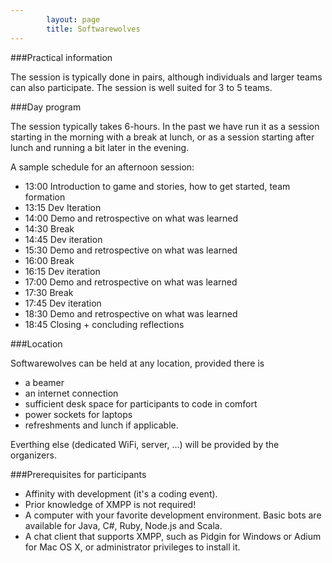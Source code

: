 ```yaml
---
        layout: page
        title: Softwarewolves
---
```


###Practical information

<style typ="text/css">
    #menu_practical, #menu_practical a, #menu_practical a:visited, #menu_practical a:hover {
        background: #202021;
        color:white;
        font-weight:normal;
    }
</style>
The session is typically done in pairs, although individuals and larger teams can also participate. The session is well suited for 3 to 5 teams.

###Day program

The session typically takes 6-hours. In the past we have run it as a session starting in the morning with a break at lunch, or as a session starting after lunch and running a bit later in the evening. 

A sample schedule for an afternoon session:

- 13:00 Introduction to game and stories, how to get started, team formation 
- 13:15 Dev Iteration
- 14:00 Demo and retrospective on what was learned
- 14:30 Break	
- 14:45 Dev iteration 
- 15:30 Demo and retrospective on what was learned
- 16:00 Break
- 16:15 Dev iteration
- 17:00 Demo and retrospective on what was learned
- 17:30 Break
- 17:45 Dev iteration
- 18:30 Demo and retrospective on what was learned
- 18:45 Closing + concluding reflections	

###Location

Softwarewolves can be held at any location, provided there is
- a beamer
- an internet connection
- sufficient desk space for participants to code in comfort
- power sockets for laptops
- refreshments and lunch if applicable.

Everthing else (dedicated WiFi, server, ...)  will be provided by the organizers.

###Prerequisites for participants

- Affinity with development (it's a coding event). 
- Prior knowledge of XMPP is not required!
- A computer with your favorite development environment. Basic bots are available for Java, C#, Ruby, Node.js and Scala.
- A chat client that supports XMPP, such as Pidgin for Windows or Adium for Mac OS X, or administrator privileges to install it.




